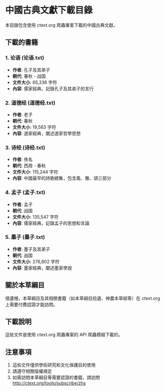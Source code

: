 # 中國古典文獻下載目錄

本目錄包含使用 ctext.org 爬蟲專案下載的中國古典文獻。

## 下載的書籍

### 1. 论语 (论语.txt)
- **作者**: 孔子及其弟子
- **朝代**: 春秋 - 战国
- **文件大小**: 65,336 字符
- **內容**: 儒家經典，記錄孔子及其弟子的言行

### 2. 道德经 (道德经.txt)
- **作者**: 老子
- **朝代**: 春秋
- **文件大小**: 19,563 字符
- **內容**: 道家經典，闡述道家哲學思想

### 3. 诗经 (诗经.txt)
- **作者**: 佚名
- **朝代**: 西周 - 春秋
- **文件大小**: 115,244 字符
- **內容**: 中國最早的詩歌總集，包含風、雅、頌三部分

### 4. 孟子 (孟子.txt)
- **作者**: 孟子
- **朝代**: 战国
- **文件大小**: 135,547 字符
- **內容**: 儒家經典，記錄孟子的思想和言論

### 5. 墨子 (墨子.txt)
- **作者**: 墨子及其弟子
- **朝代**: 战国
- **文件大小**: 276,802 字符
- **內容**: 墨家經典，闡述墨家學說

## 關於本草綱目

很遺憾，本草綱目及其相關書籍（如本草綱目拾遺、神農本草經等）在 ctext.org 上需要付費認證才能訪問。

## 下載說明

這些文件是使用 ctext.org 爬蟲專案的 API 爬蟲模組下載的。

## 注意事項

1. 這些文件僅供學術研究和文化保護目的使用
2. 請遵守相關版權規定
3. 如需訪問本草綱目等需要認證的書籍，請訪問 http://ctext.org/tools/subscribe/zhs
